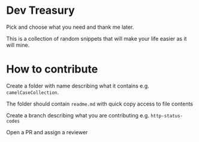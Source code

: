 # Dev Treasury

Pick and choose what you need and thank me later.

This is a collection of random snippets that will make your life easier as it will mine.

# How to contribute

Create a folder with name describing what it contains e.g. `camelCaseCollection`.

The folder should contain `readme.md` with quick copy access to file contents

Create a branch describing what you are contributing e.g. `http-status-codes`

Open a PR and assign a reviewer
